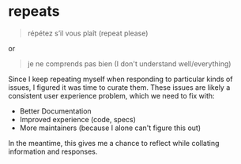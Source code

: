 # repeats

> répétez s’il vous plaît (repeat please)

or

> je ne comprends pas bien (I don't understand well/everything)

Since I keep repeating myself when responding to particular kinds of issues, I figured it was time to curate them. These issues are likely a consistent user experience problem, which we need to fix with:

* Better Documentation
* Improved experience (code, specs)
* More maintainers (because I alone can't figure this out)

In the meantime, this gives me a chance to reflect while collating information and responses.
